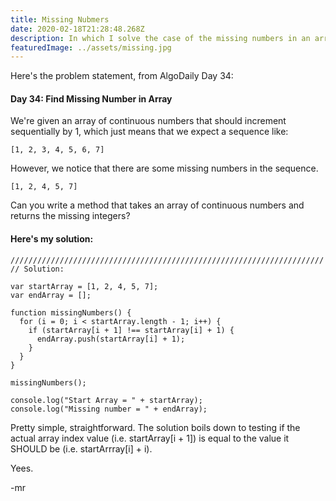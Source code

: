 ```yaml
---
title: Missing Nubmers
date: 2020-02-18T21:28:48.268Z
description: In which I solve the case of the missing numbers in an array...
featuredImage: ../assets/missing.jpg
---
```

Here's the problem statement, from AlgoDaily Day 34:



#### Day 34: Find Missing Number in Array

We're given an array of continuous numbers that should increment sequentially by 1, which just means that we expect a sequence like:

`[1, 2, 3, 4, 5, 6, 7]`

However, we notice that there are some missing numbers in the sequence.

`[1, 2, 4, 5, 7]`

Can you write a method that takes an array of continuous numbers and returns the missing integers?



#### Here's my solution:

```
//////////////////////////////////////////////////////////////////////
// Solution:

var startArray = [1, 2, 4, 5, 7];
var endArray = [];

function missingNumbers() {
  for (i = 0; i < startArray.length - 1; i++) {
    if (startArray[i + 1] !== startArray[i] + 1) {
      endArray.push(startArray[i] + 1);
    }
  }
}

missingNumbers();

console.log("Start Array = " + startArray);
console.log("Missing number = " + endArray);
```



Pretty simple, straightforward. The solution boils down to testing if the actual array index value (i.e. startArray\[i + 1]) is equal to the value it SHOULD be (i.e. startArrray\[i] + i).

Yees.

\-mr
